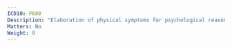 ```yaml
---
ICD10: F680
Description: "Elaboration of physical symptoms for psychological reasons"
Matters: No
Weight: 0
---
```


